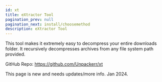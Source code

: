 ```yaml
---
id: xt
title: eXtractor Tool
pagination_prev: null
pagination_next: install/choosemethod
description: eXtractor Tool
---
```


This tool makes it extremely easy to decompress your entire downloads folder. 
It recursively decompresses archives from any file system path provided.

GitHub Repo: https://github.com/Unpackerr/xt

This page is new and needs updates/more info. Jan 2024.
